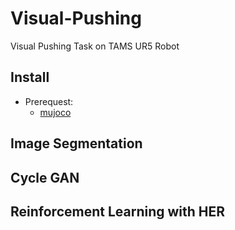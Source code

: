 # Visual-Pushing
Visual Pushing Task on TAMS UR5 Robot

## Install
- Prerequest:
    - [mujoco](http://www.mujoco.org/)
## Image Segmentation

## Cycle GAN

## Reinforcement Learning with HER
